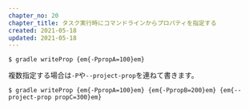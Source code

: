 ```yaml
---
chapter_no: 20
chapter_title: タスク実行時にコマンドラインからプロパティを指定する
created: 2021-05-18
updated: 2021-05-18
---
```

```output
$ gradle writeProp {em{-PpropA=100}em}
```

複数指定する場合は`-P`や`--project-prop`を連ねて書きます。
```output
$ gradle writeProp {em{-PpropA=100}em} {em{-PpropB=200}em} {em{--project-prop propC=300}em}
```
